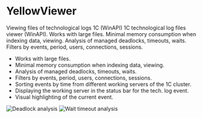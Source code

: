 # YellowViewer
Viewing files of technological logs 1C (WinAPI)
1C technological log files viewer (WinAPI). Works with large files. Minimal memory consumption when indexing data, viewing. Analysis of managed deadlocks, timeouts, waits. Filters by events, period, users, connections, sessions.
  - Works with large files.
  - Minimal memory consumption when indexing data, viewing.
  - Analysis of managed deadlocks, timeouts, waits.
  - Filters by events, period, users, connections, sessions.
  - Sorting events by time from different working servers of the 1C cluster.
  - Displaying the working server in the status bar for the tech. log event.
  - Visual highlighting of the current event.

![Deadlock analysis](https://github.com/sdf1979/YellowViewer/tree/main/screenshots/001.png)
![Wait timeout analysis](https://github.com/sdf1979/YellowViewer/tree/main/screenshots/001.png)
